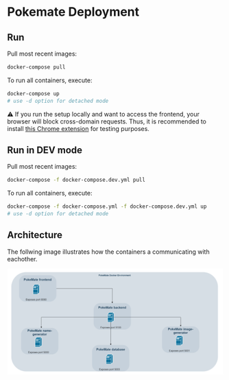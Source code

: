 # Pokemate Deployment

## Run

Pull most recent images:

```bash
docker-compose pull
```

To run all containers, execute:

```bash
docker-compose up
# use -d option for detached mode
```

:warning: If you run the setup locally and want to access the frontend, your browser will block cross-domain requests. Thus, it is recommended to install [this Chrome extension](https://chrome.google.com/webstore/detail/moesif-orign-cors-changer/digfbfaphojjndkpccljibejjbppifbc) for testing purposes.

## Run in DEV mode

Pull most recent images:

```bash
docker-compose -f docker-compose.dev.yml pull
```

To run all containers, execute:

```bash
docker-compose -f docker-compose.yml -f docker-compose.dev.yml up
# use -d option for detached mode
```

## Architecture

The follwing image illustrates how the containers a communicating with eachother.

![Image description](./overview.png)
